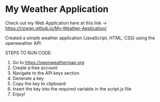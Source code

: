 # My Weather Application

Check out my Web Application here at this link -> https://rizwgn.github.io/My-Weather-Application/

Created a simple weather application (JavaScript, HTML, CSS) using the openweather API.

STEPS TO RUN CODE: 
1. Go to https://openweathermap.org
2. Create a free account
3. Navigate to the API keys section
4. Generate a key
5. Copy the key to clipboard
6. Insert the key into the required variable in the script.js file
7. Enjoy!
